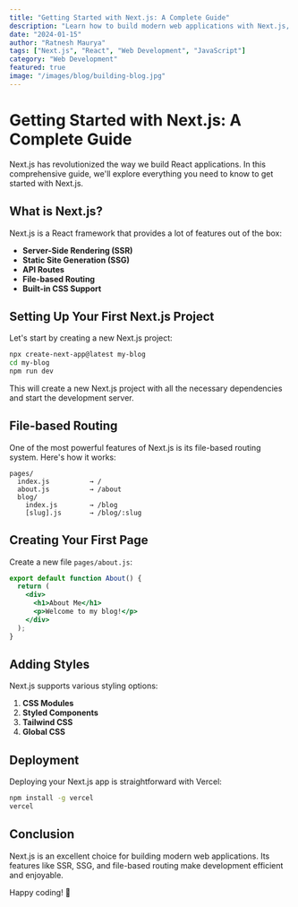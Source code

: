 ```yaml
---
title: "Getting Started with Next.js: A Complete Guide"
description: "Learn how to build modern web applications with Next.js, from setup to deployment. Perfect for beginners and experienced developers alike."
date: "2024-01-15"
author: "Ratnesh Maurya"
tags: ["Next.js", "React", "Web Development", "JavaScript"]
category: "Web Development"
featured: true
image: "/images/blog/building-blog.jpg"
---
```


# Getting Started with Next.js: A Complete Guide

Next.js has revolutionized the way we build React applications. In this comprehensive guide, we'll explore everything you need to know to get started with Next.js.

## What is Next.js?

Next.js is a React framework that provides a lot of features out of the box:

- **Server-Side Rendering (SSR)**
- **Static Site Generation (SSG)**
- **API Routes**
- **File-based Routing**
- **Built-in CSS Support**

## Setting Up Your First Next.js Project

Let's start by creating a new Next.js project:

```bash
npx create-next-app@latest my-blog
cd my-blog
npm run dev
```

This will create a new Next.js project with all the necessary dependencies and start the development server.

## File-based Routing

One of the most powerful features of Next.js is its file-based routing system. Here's how it works:

```
pages/
  index.js          → /
  about.js          → /about
  blog/
    index.js        → /blog
    [slug].js       → /blog/:slug
```

## Creating Your First Page

Create a new file `pages/about.js`:

```jsx
export default function About() {
  return (
    <div>
      <h1>About Me</h1>
      <p>Welcome to my blog!</p>
    </div>
  );
}
```

## Adding Styles

Next.js supports various styling options:

1. **CSS Modules**
2. **Styled Components**
3. **Tailwind CSS**
4. **Global CSS**

## Deployment

Deploying your Next.js app is straightforward with Vercel:

```bash
npm install -g vercel
vercel
```

## Conclusion

Next.js is an excellent choice for building modern web applications. Its features like SSR, SSG, and file-based routing make development efficient and enjoyable.

Happy coding! 🚀

